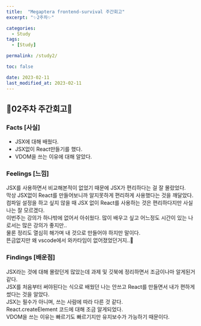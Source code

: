 ```yaml
---
title:  "Megaptera frontend-survival 주간회고"
excerpt: "✨2주차✨"

categories:
  - Study
tags:
  - [Study]

permalink: /study2/

toc: false

date: 2023-02-11
last_modified_at: 2023-02-11
---
```

## 💫02주차 주간회고💫

### Facts [사실]
- JSX에 대해 배웠다.
- JSX없이 React만들기를 했다.
- VDOM을 쓰는 이유에 대해 알았다.

### Feelings [느낌]
JSX를 사용하면서 비교해본적이 없었기 때문에 JSX가 편리하다는 걸 잘 몰랐었다.\
막상 JSX없이 React를 만들어보니까 알지못하게 편리하게 사용했다는 것을 깨달았다.\
컴파일 설정을 하고 싶지 않을 때 JSX 없이 React를 사용하는 것은 편리하다지만 사실 나는 잘 모르겠다.\
이번주는 강의가 하나밖에 없어서 아쉬웠다. 많이 배우고 싶고 어느정도 시간이 있는 나로서는 많은 강의가 좋지만..\
물론 정리도 열심히 해가며 내 것으로 만들어야 하지만 말이다.\
뜬금없지만 왜 vscode에서 와카타임이 없어졌었던거지..🤔

### Findings [배운점]
JSX라는 것에 대해 몰랐던게 많았는데 과제 및 깃북에 정리하면서 조금이나마 알게된거같다.\
JSX를 처음부터 써야된다는 식으로 배웠던 나는 안쓰고 React를 만들면서 내가 편하게 썼다는 것을 알았다.\
JSX는 필수가 아니며, 쓰는 사람에 따라 다른 것 같다.\
React.createElement 코드에 대해 조금 알게되었다.\
VDOM을 쓰는 이유는 빠르기도 빠르기지만 유지보수가 가능하기 때문이다.



